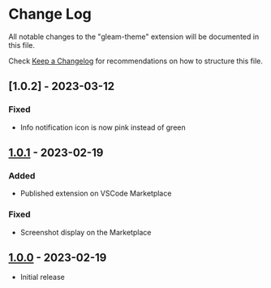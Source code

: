 # Change Log

All notable changes to the "gleam-theme" extension will be documented in this file.

Check [Keep a Changelog](http://keepachangelog.com/) for recommendations on how to structure this file.

## [1.0.2] - 2023-03-12

### Fixed
- Info notification icon is now pink instead of green

## [1.0.1] - 2023-02-19

### Added
- Published extension on VSCode Marketplace

### Fixed
- Screenshot display on the Marketplace

## [1.0.0] - 2023-02-19

- Initial release

[1.0.0]: https://github.com/trag1c/gleam-theme/releases/tag/1.0.0
[1.0.1]: https://github.com/trag1c/gleam-theme/compare/1.0.0...1.0.1